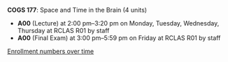 **COGS 177**: Space and Time in the Brain (4 units)

- **A00** (Lecture) at 2:00 pm–3:20 pm on Monday, Tuesday, Wednesday, Thursday at RCLAS R01 by staff
- **A00** (Final Exam) at 3:00 pm–5:59 pm on Friday at RCLAS R01 by staff

[Enrollment numbers over time](./COGS177.tsv)

